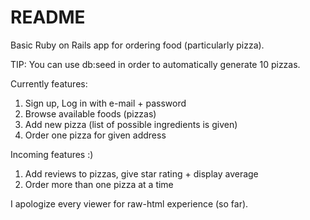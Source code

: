 # README

Basic Ruby on Rails app for ordering food (particularly pizza).

TIP: You can use db:seed in order to automatically generate 10 pizzas. 

Currently features:
1. Sign up, Log in with e-mail + password
2. Browse available foods (pizzas)
3. Add new pizza (list of possible ingredients is given)
4. Order one pizza for given address

Incoming features :)
1. Add reviews to pizzas, give star rating + display average
2. Order more than one pizza at a time

I apologize every viewer for raw-html experience (so far).
